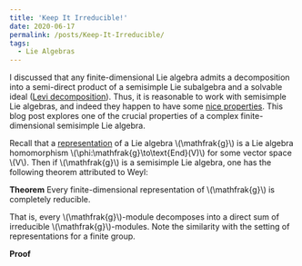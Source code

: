 ```yaml
---
title: 'Keep It Irreducible!'
date: 2020-06-17
permalink: /posts/Keep-It-Irreducible/
tags:
  - Lie Algebras
---
```

 
I discussed that any finite-dimensional Lie algebra admits a decomposition into a semi-direct product of a semisimple Lie subalgebra and a solvable ideal ([Levi decomposition](https://almosttrivial.github.io/posts/Levi-Decomposition/)). Thus, it is reasonable to work with semisimple Lie algebras, and indeed they happen to have some [nice properties](). This blog post explores one of the crucial properties of a complex finite-dimensional semisimple Lie algebra.

Recall that a [representation](https://almosttrivial.github.io/posts/Basics-Of-Lie-Algebras/) of a Lie algebra \\(\mathfrak{g}\\) is a Lie algebra homomorphism \\(\phi:\mathfrak{g}\to\text{End}(V)\\) for some vector space \\(V\\). Then if \\(\mathfrak{g}\\) is a semisimple Lie algebra, one has the following theorem attributed to Weyl:

**Theorem** Every finite-dimensional representation of \\(\mathfrak{g}\\) is completely reducible.

That is, every \\(\mathfrak{g}\\)-module decomposes into a direct sum of irreducible \\(\mathfrak{g}\\)-modules. Note the similarity with the setting of representations for a finite group.

**Proof** 

